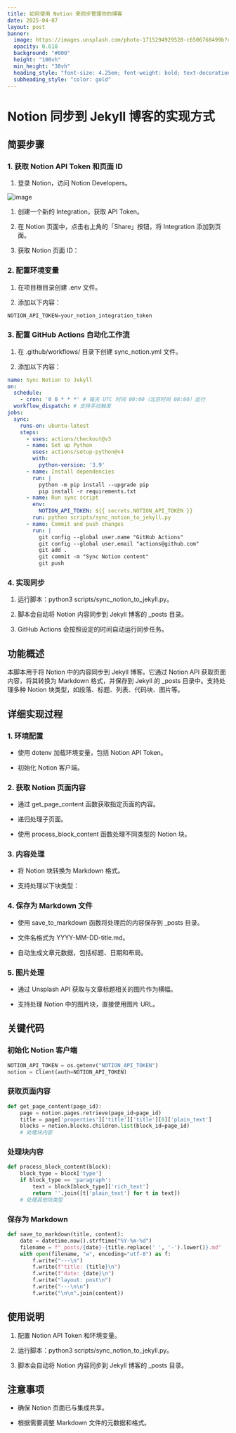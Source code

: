 ```yaml
---
title: 如何使用 Notion 来同步管理你的博客
date: 2025-04-07
layout: post
banner:
  image: https://images.unsplash.com/photo-1715294929528-c6506768499b?crop=entropy&cs=tinysrgb&fit=max&fm=jpg&ixid=M3w2OTIwMzJ8MHwxfHJhbmRvbXx8fHx8fHx8fDE3NDM5OTk5MDV8&ixlib=rb-4.0.3&q=80&w=1080
  opacity: 0.618
  background: "#000"
  height: "100vh"
  min_height: "38vh"
  heading_style: "font-size: 4.25em; font-weight: bold; text-decoration: underline"
  subheading_style: "color: gold"
---
```


# Notion 同步到 Jekyll 博客的实现方式

## 简要步骤

### 1. 获取 Notion API Token 和页面 ID

1. 登录 Notion，访问 Notion Developers。

![image](https://prod-files-secure.s3.us-west-2.amazonaws.com/a7a0cc5a-89b9-4cda-8686-1fba0ca52f40/d19c1afe-dea5-4312-9333-786b0ba83054/image.png?X-Amz-Algorithm=AWS4-HMAC-SHA256&X-Amz-Content-Sha256=UNSIGNED-PAYLOAD&X-Amz-Credential=ASIAZI2LB4667R7YRUU5%2F20250407%2Fus-west-2%2Fs3%2Faws4_request&X-Amz-Date=20250407T042505Z&X-Amz-Expires=3600&X-Amz-Security-Token=IQoJb3JpZ2luX2VjENz%2F%2F%2F%2F%2F%2F%2F%2F%2F%2FwEaCXVzLXdlc3QtMiJHMEUCIQCIPQEWzPAk%2FEzB9Tb2rA7uaPB11ufpFf6KmsZEwqpv6QIgGERCz0aQDOLFfEPLKGQljOgAO5XMQCYYVjjhq1ADGNIq%2FwMIVRAAGgw2Mzc0MjMxODM4MDUiDL8NZrdI1L4zc7LyyyrcAzrFXJD6qllNKPcNvQvUfozNwyU3TGi2dcCW3V9oxagS%2BBsYYzVd5p8GhQCjxFU7dOV2E3CvMXERv6c562aX7Rcp%2FuY%2F4iSlzFfQCDWXPahWKb5%2Fdbw%2FqcMHRc0%2BpZ7Lb96upQ5aQxvVlJL4sdElWit99y8aF2ccToktRzzETyRYJZLvcCvQVSvih90o4eEQuYU%2FciFzIGWS9cpa3iQ%2BFRQOA8XDIstGS3Nui2o1aZONMZiGJ%2Be0ISdJghDsLk9wME3qIxTMrxFBgffkiCfBD%2BQHgP%2F0w%2BQeyS2H3Uf8RAskIgtXlBGBVIU0EQh540CYYVTWk5RZNQTA75qDRAvkukImfkfvDbFbFrRCuZ1LYvT2PsAslOgw6FEB8f1zXAGQW7TJE1yIdZYdauR08bTyzTijfYQVl2WTxViCBOCONrZL7Vlo6oqTQfHm0BfUKd2LscxhUXmmGkkYv6tiw1lA6ysih3OJIE1Q%2FRBbuSK6iSlVyhsOCyVH%2BPi5IozW7VMf7CJWYEDF4KHdw3hb0I5Em%2FIpFhEWvDY2bq4MrRykFHaGCyYQaJKU6eszATzKPLONzSVBLdKV6YgQ3GjRwgDc7OQzk%2Bp7app9vVxQhGCjFPwrpD3oiUdv2g%2FSxIrlML%2Bezb8GOqUBCwGJvpEUz46eoJ98YzGgkyXb6dqmIqonMBgA4a4G4WL72mbcEE9Fdd7P1bA0idEZJbhpQW3cJ3MGKzj9GrAJtbjjJyqO0dLjiAYwtEhX%2BS4habplvxsMFmvcpg7R%2B5L7%2FGcK75dtFNZGYLWxnZwDetJSZ5%2Fof7OitL78TmU59e6wteMzhxrzBDe0yA8eg3GSvXmtOLNf%2BLJ5d3Cd9ifjbd4jo6%2B8&X-Amz-Signature=d72aebd1032750973315b938e8ee8e362ac8ff7488275c27d5f9171cd148dd72&X-Amz-SignedHeaders=host&x-id=GetObject)

1. 创建一个新的 Integration，获取 API Token。

1. 在 Notion 页面中，点击右上角的「Share」按钮，将 Integration 添加到页面。

1. 获取 Notion 页面 ID：


### 2. 配置环境变量

1. 在项目根目录创建 .env 文件。

1. 添加以下内容：

```javascript
NOTION_API_TOKEN=your_notion_integration_token
```

### 3. 配置 GitHub Actions 自动化工作流

1. 在 .github/workflows/ 目录下创建 sync_notion.yml 文件。

1. 添加以下内容：

```yaml
name: Sync Notion to Jekyll
on:
  schedule:
    - cron: '0 0 * * *' # 每天 UTC 时间 00:00（北京时间 08:00）运行
  workflow_dispatch: # 支持手动触发
jobs:
  sync:
    runs-on: ubuntu-latest
    steps:
      - uses: actions/checkout@v3
      - name: Set up Python
        uses: actions/setup-python@v4
        with:
          python-version: '3.9'
      - name: Install dependencies
        run: |
          python -m pip install --upgrade pip
          pip install -r requirements.txt
      - name: Run sync script
        env:
          NOTION_API_TOKEN: ${{ secrets.NOTION_API_TOKEN }}
        run: python scripts/sync_notion_to_jekyll.py
      - name: Commit and push changes
        run: |
          git config --global user.name "GitHub Actions"
          git config --global user.email "actions@github.com"
          git add .
          git commit -m "Sync Notion content"
          git push
```

### 4. 实现同步

1. 运行脚本：python3 scripts/sync_notion_to_jekyll.py。

1. 脚本会自动将 Notion 内容同步到 Jekyll 博客的 _posts 目录。

1. GitHub Actions 会按照设定的时间自动运行同步任务。

## 功能概述

本脚本用于将 Notion 中的内容同步到 Jekyll 博客。它通过 Notion API 获取页面内容，将其转换为 Markdown 格式，并保存到 Jekyll 的 _posts 目录中。支持处理多种 Notion 块类型，如段落、标题、列表、代码块、图片等。

## 详细实现过程

### 1. 环境配置

- 使用 dotenv 加载环境变量，包括 Notion API Token。

- 初始化 Notion 客户端。

### 2. 获取 Notion 页面内容

- 通过 get_page_content 函数获取指定页面的内容。

- 递归处理子页面。

- 使用 process_block_content 函数处理不同类型的 Notion 块。

### 3. 内容处理

- 将 Notion 块转换为 Markdown 格式。

- 支持处理以下块类型：


### 4. 保存为 Markdown 文件

- 使用 save_to_markdown 函数将处理后的内容保存到 _posts 目录。

- 文件名格式为 YYYY-MM-DD-title.md。

- 自动生成文章元数据，包括标题、日期和布局。

### 5. 图片处理

- 通过 Unsplash API 获取与文章标题相关的图片作为横幅。

- 支持处理 Notion 中的图片块，直接使用图片 URL。

## 关键代码

### 初始化 Notion 客户端

```python
NOTION_API_TOKEN = os.getenv("NOTION_API_TOKEN")
notion = Client(auth=NOTION_API_TOKEN)
```

### 获取页面内容

```python
def get_page_content(page_id):
    page = notion.pages.retrieve(page_id=page_id)
    title = page['properties']['title']['title'][0]['plain_text']
    blocks = notion.blocks.children.list(block_id=page_id)
    # 处理块内容
```

### 处理块内容

```python
def process_block_content(block):
    block_type = block['type']
    if block_type == 'paragraph':
        text = block[block_type]['rich_text']
        return ''.join([t['plain_text'] for t in text])
    # 处理其他块类型
```

### 保存为 Markdown

```python
def save_to_markdown(title, content):
    date = datetime.now().strftime("%Y-%m-%d")
    filename = f"_posts/{date}-{title.replace(' ', '-').lower()}.md"
    with open(filename, "w", encoding="utf-8") as f:
        f.write("---\n")
        f.write(f"title: {title}\n")
        f.write(f"date: {date}\n")
        f.write("layout: post\n")
        f.write("---\n\n")
        f.write("\n\n".join(content))
```

## 使用说明

1. 配置 Notion API Token 和环境变量。

1. 运行脚本：python3 scripts/sync_notion_to_jekyll.py。

1. 脚本会自动将 Notion 内容同步到 Jekyll 博客的 _posts 目录。

## 注意事项

- 确保 Notion 页面已与集成共享。

- 根据需要调整 Markdown 文件的元数据和格式。